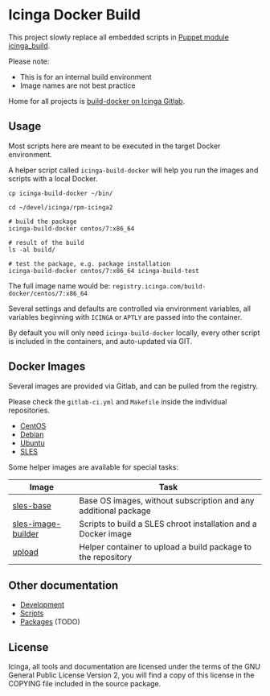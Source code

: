 Icinga Docker Build
===================

This project slowly replace all embedded scripts in
[Puppet module icinga_build](https://github.com/Icinga/puppet-icinga_build).

Please note:
* This is for an internal build environment
* Image names are not best practice

Home for all projects is
[build-docker on Icinga Gitlab](https://git.icinga.com/build-docker).

## Usage

Most scripts here are meant to be executed in the target Docker environment.

A helper script called `icinga-build-docker` will help you run the images and
scripts with a local Docker.

```
cp icinga-build-docker ~/bin/

cd ~/devel/icinga/rpm-icinga2

# build the package
icinga-build-docker centos/7:x86_64

# result of the build
ls -al build/

# test the package, e.g. package installation
icinga-build-docker centos/7:x86_64 icinga-build-test
```

The full image name would be: `registry.icinga.com/build-docker/centos/7:x86_64`

Several settings and defaults are controlled via environment variables, all
variables beginning with `ICINGA` or `APTLY` are passed into the container.

By default you will only need `icinga-build-docker` locally, every other script
is included in the containers, and auto-updated via GIT.

## Docker Images

Several images are provided via Gitlab, and can be pulled from the registry.

Please check the `gitlab-ci.yml` and `Makefile` inside the individual
repositories.

* [CentOS](https://git.icinga.com/build-docker/centos)
* [Debian](https://git.icinga.com/build-docker/debian)
* [Ubuntu](https://git.icinga.com/build-docker/ubuntu)
* [SLES](https://git.icinga.com/build-docker/sles)

Some helper images are available for special tasks:

Image                | Task
---------------------|-----
[sles-base]          | Base OS images, without subscription and any additional package
[sles-image-builder] | Scripts to build a SLES chroot installation and a Docker image
[upload]             | Helper container to upload a build package to the repository

## Other documentation

* [Development](development.md)
* [Scripts](scripts.md)
* [Packages](packages.md) (TODO)

## License

Icinga, all tools and documentation are licensed under the terms of the GNU
General Public License Version 2, you will find a copy of this license in the
COPYING file included in the source package.

[sles-base]: https://git.icinga.com/build-docker/sles-base
[sles-image-builder]: https://git.icinga.com/build-docker/sles-image-builder
[upload]: https://git.icinga.com/build-docker/upload
